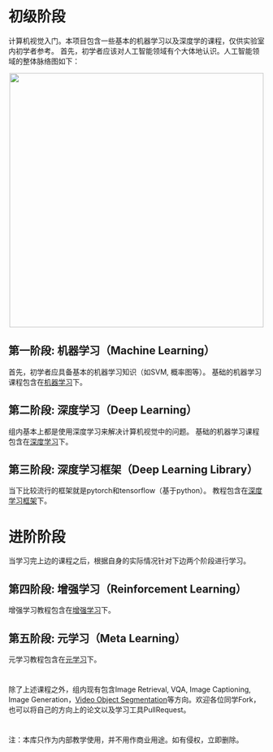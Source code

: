 # 初级阶段
计算机视觉入门。本项目包含一些基本的机器学习以及深度学的课程，仅供实验室内初学者参考。
首先，初学者应该对人工智能领域有个大体地认识。人工智能领域的整体脉络图如下：
<div align="center">
  <img src="https://github.com/gyy8426/Computer_Vision_primer/blob/master/fig/%E4%BA%BA%E5%B7%A5%E6%99%BA%E8%83%BD%E8%84%89%E7%BB%9C.jpg" width="500px" />
</div>

## 第一阶段: 机器学习（Machine Learning）
首先，初学者应具备基本的机器学习知识（如SVM, 概率图等）。
基础的机器学习课程包含在[机器学习](https://github.com/gyy8426/Computer_Vision_primer/tree/master/Stage_1-%E6%9C%BA%E5%99%A8%E5%AD%A6%E4%B9%A0)下。
## 第二阶段: 深度学习（Deep Learning）
组内基本上都是使用深度学习来解决计算机视觉中的问题。
基础的机器学习课程包含在[深度学习](https://github.com/gyy8426/Computer_Vision_primer/blob/master/Stage_2-%E6%B7%B1%E5%BA%A6%E5%AD%A6%E4%B9%A0)下。
## 第三阶段: 深度学习框架（Deep Learning Library）
当下比较流行的框架就是pytorch和tensorflow（基于python）。
教程包含在[深度学习框架](https://github.com/gyy8426/Computer_Vision_primer/blob/master/Stage_3-%E6%B7%B1%E5%BA%A6%E5%AD%A6%E4%B9%A0%E6%A1%86%E6%9E%B6)下。

# 进阶阶段
当学习完上边的课程之后，根据自身的实际情况针对下边两个阶段进行学习。
## 第四阶段: 增强学习（Reinforcement Learning）
增强学习教程包含在[增强学习](https://github.com/gyy8426/Computer_Vision_primer/blob/master/Stage_4-%E5%A2%9E%E5%BC%BA%E5%AD%A6%E4%B9%A0)下。
## 第五阶段: 元学习（Meta Learning）
元学习教程包含在[元学习](https://github.com/gyy8426/Computer_Vision_primer/blob/master/Stage_5-%E5%85%83%E5%AD%A6%E4%B9%A0)下。
#
除了上述课程之外，组内现有包含Image Retrieval, VQA, Image Captioning, Image Generation，[Video Object Segmentation](https://github.com/du0915/Video-Object-Segmentation-Paper-List)等方向。欢迎各位同学Fork，也可以将自己的方向上的论文以及学习工具PullRequest。

#
注：本库只作为内部教学使用，并不用作商业用途。如有侵权，立即删除。
